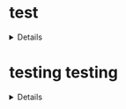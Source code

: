 # test

<details>
testing to see if this works
</details>

# testing testing

<details>
testing testing
</details>